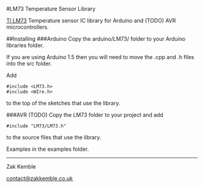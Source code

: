 #LM73 Temperature Sensor Library

<a href="http://www.ti.com/product/lm73">TI LM73</a> Temperature sensor IC library for Arduino and (TODO) AVR microcontrollers.


##Installing
###Arduino
Copy the arduino/LM73/ folder to your Arduino libraries folder.

If you are using Arduino 1.5 then you will need to move the .cpp and .h files into the src folder.

Add

    #include <LM73.h>
	#include <WIre.h>

to the top of the sketches that use the library.

###AVR (TODO)
Copy the LM73 folder to your project and add

    #include "LM73/LM73.h"

to the source files that use the library.

Examples in the examples folder.

--------

Zak Kemble

contact@zakkemble.co.uk
